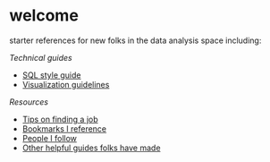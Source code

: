 # welcome
starter references for new folks in the data analysis space including:

_Technical guides_

- [SQL style guide](https://github.com/janejuenyang/welcome/blob/main/guides/sql_guide.md)
- [Visualization guidelines](https://github.com/janejuenyang/welcome/blob/main/guides/visualization_guidelines.md)

_Resources_

- [Tips on finding a job](https://github.com/janejuenyang/welcome/blob/main/resources/jobs.md)
- [Bookmarks I reference](https://github.com/janejuenyang/welcome/blob/main/resources/references.md)
- [People I follow](https://github.com/janejuenyang/welcome/blob/main/resources/people_i_follow.md)
- [Other helpful guides folks have made](https://github.com/janejuenyang/welcome/blob/main/resources/other_guides.md)

